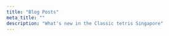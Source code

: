```yaml
---
title: "Blog Posts"
meta_title: ""
description: "What's new in the Classic tetris Singapore"
---
```

